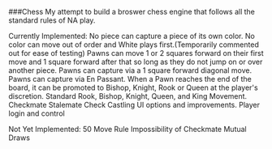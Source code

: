 ###Chess
My attempt to build a broswer chess engine that follows all the standard rules of NA play.

Currently Implemented:
No piece can capture a piece of its own color.
No color can move out of order and White plays first.(Temporarily commented out for ease of testing)
Pawns can move 1 or 2 squares forward on their first move and 1 square forward after that so long as they do not jump on or over another piece.
Pawns can capture via a 1 square forward diagonal move.
Pawns can capture via En Passant.
When a Pawn reaches the end of the board, it can be promoted to Bishop, Knight, Rook or Queen at the player's discretion.
Standard Rook, Bishop, Knight, Queen, and King Movement.
Checkmate
Stalemate
Check
Castling
UI options and improvements.
Player login and control

Not Yet Implemented:
50 Move Rule
Impossibility of Checkmate
Mutual Draws


